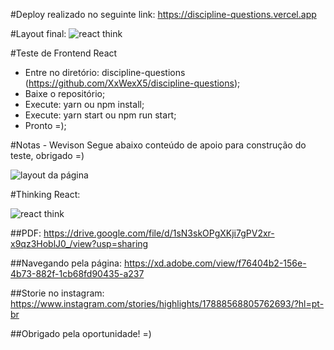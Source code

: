 #Deploy realizado no seguinte link: https://discipline-questions.vercel.app

#Layout final: 
![react think](https://i.ibb.co/5M8WR7f/layout.jpg)

#Teste de Frontend React
- Entre no diretório: discipline-questions (https://github.com/XxWexX5/discipline-questions);
- Baixe o repositório;
- Execute: yarn ou npm install;
- Execute: yarn start ou npm run start;
- Pronto =);

#Notas - Wevison
Segue abaixo conteúdo de apoio para construção do teste, obrigado =)

![layout da página](https://i.ibb.co/2sG4CWC/Whats-App-Image-2020-11-16-at-8-34-12-AM.jpg)

#Thinking React:

![react think](https://i.ibb.co/9rkBtQs/Whats-App-Image-2020-11-16-at-8-34-46-AM.jpg)

##PDF: https://drive.google.com/file/d/1sN3skOPgXKji7gPV2xr-x9qz3HoblJ0_/view?usp=sharing 

##Navegando pela página: https://xd.adobe.com/view/f76404b2-156e-4b73-882f-1cb68fd90435-a237

##Storie no instagram: https://www.instagram.com/stories/highlights/17888568805762693/?hl=pt-br

##Obrigado pela oportunidade! =)
